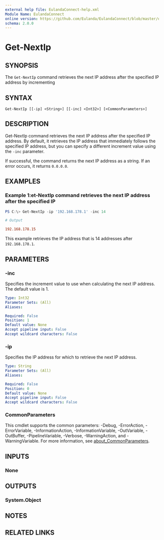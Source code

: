 ```yaml
---
external help file: EulandaConnect-help.xml
Module Name: EulandaConnect
online version: https://github.com/Eulanda/EulandaConnect/blob/master/docs/Get-NextIp.md
schema: 2.0.0
---
```


# Get-NextIp

## SYNOPSIS
The `Get-NextIp` command retrieves the next IP address after the specified IP address by incrementing

## SYNTAX

```
Get-NextIp [[-ip] <String>] [[-inc] <Int32>] [<CommonParameters>]
```

## DESCRIPTION
Get-NextIp command retrieves the next IP address after the specified IP address. By default, it retrieves the IP address that immediately follows the specified IP address, but you can specify a different increment value using the `-inc` parameter.

If successful, the command returns the next IP address as a string. If an error occurs, it returns `0.0.0.0`.

## EXAMPLES

### Example 1:et-NextIp command retrieves the next IP address after the specified IP
```powershell
PS C:\> Get-NextIp -ip '192.168.178.1' -inc 14
```

```ini
# Output

192.168.178.15
```

This example retrieves the IP address that is 14 addresses after `192.168.178.1`.

## PARAMETERS

### -inc
Specifies the increment value to use when calculating the next IP address. The default value is 1.

```yaml
Type: Int32
Parameter Sets: (All)
Aliases:

Required: False
Position: 1
Default value: None
Accept pipeline input: False
Accept wildcard characters: False
```

### -ip
Specifies the IP address for which to retrieve the next IP address.

```yaml
Type: String
Parameter Sets: (All)
Aliases:

Required: False
Position: 0
Default value: None
Accept pipeline input: False
Accept wildcard characters: False
```

### CommonParameters
This cmdlet supports the common parameters: -Debug, -ErrorAction, -ErrorVariable, -InformationAction, -InformationVariable, -OutVariable, -OutBuffer, -PipelineVariable, -Verbose, -WarningAction, and -WarningVariable. For more information, see [about_CommonParameters](http://go.microsoft.com/fwlink/?LinkID=113216).

## INPUTS

### None

## OUTPUTS

### System.Object
## NOTES

## RELATED LINKS
